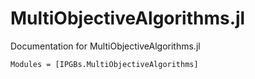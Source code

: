 # MultiObjectiveAlgorithms.jl
Documentation for MultiObjectiveAlgorithms.jl

```@autodocs
Modules = [IPGBs.MultiObjectiveAlgorithms]
```
    
